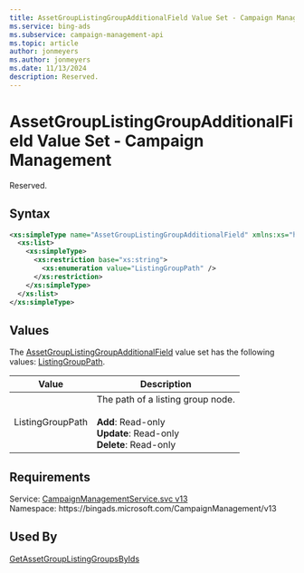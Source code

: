 ```yaml
---
title: AssetGroupListingGroupAdditionalField Value Set - Campaign Management
ms.service: bing-ads
ms.subservice: campaign-management-api
ms.topic: article
author: jonmeyers
ms.author: jonmeyers
ms.date: 11/13/2024
description: Reserved.
---
```

# AssetGroupListingGroupAdditionalField Value Set - Campaign Management
Reserved.

## Syntax
```xml
<xs:simpleType name="AssetGroupListingGroupAdditionalField" xmlns:xs="http://www.w3.org/2001/XMLSchema">
  <xs:list>
    <xs:simpleType>
      <xs:restriction base="xs:string">
        <xs:enumeration value="ListingGroupPath" />
      </xs:restriction>
    </xs:simpleType>
  </xs:list>
</xs:simpleType>
```

## <a name="values"></a>Values

The [AssetGroupListingGroupAdditionalField](assetgrouplistinggroupadditionalfield.md) value set has the following values: [ListingGroupPath](#listinggrouppath).

|Value|Description|
|-----------|---------------|
|<a name="listinggrouppath"></a>ListingGroupPath|The path of a listing group node.<br /><br />**Add**: Read-only <br />**Update**: Read-only <br />**Delete**: Read-only|

## Requirements
Service: [CampaignManagementService.svc v13](https://campaign.api.bingads.microsoft.com/Api/Advertiser/CampaignManagement/v13/CampaignManagementService.svc)  
Namespace: https\://bingads.microsoft.com/CampaignManagement/v13  

## Used By
[GetAssetGroupListingGroupsByIds](getassetgrouplistinggroupsbyids.md)  
